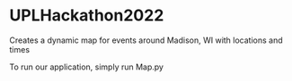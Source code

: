 # UPLHackathon2022
Creates a dynamic map for events around Madison, WI with locations and times

To run our application, simply run Map.py
